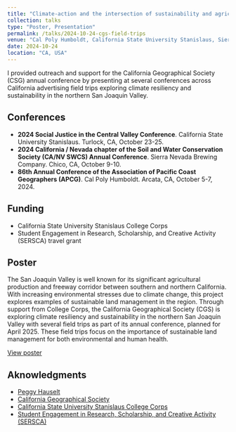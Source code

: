 ```yaml
---
title: "Climate-action and the intersection of sustainability and agriculture in the Central Valley: A showcase of CGS field trips"
collection: talks
type: "Poster, Presentation"
permalink: /talks/2024-10-24-cgs-field-trips
venue: "Cal Poly Humboldt, California State University Stanislaus, Sierra Nevada Brewing Company"
date: 2024-10-24
location: "CA, USA"
--- 
```


I provided outreach and support for the California Geographical Society (CSG) annual conference by presenting at several conferences across California advertising field trips exploring climate resiliency and sustainability in the northern San Joaquin Valley.

## Conferences
* **2024 Social Justice in the Central Valley Conference**. California State University Stanislaus. Turlock, CA, October 23-25.
* **2024 California / Nevada chapter of the Soil and Water Conservation Society (CA/NV SWCS) Annual Conference**. Sierra Nevada Brewing Company. Chico, CA, October 9-10.
* **86th Annual Conference of the Association of Pacific Coast Geographers (APCG)**. Cal Poly Humboldt. Arcata, CA, October 5-7, 2024.

## Funding
* California State University Stanislaus College Corps
* Student Engagement in Research, Scholarship, and Creative Activity (SERSCA) travel grant

## Poster
The San Joaquin Valley is well known for its significant agricultural production and freeway corridor between southern and northern California. With increasing environmental stresses due to climate change, this project explores examples of sustainable land management in the region. Through support from College Corps, the California Geographical Society (CGS) is exploring climate resiliency and sustainability in the northern San Joaquin Valley with several field trips as part of its annual conference, planned for April 2025. These field trips focus on the importance of sustainable land management for both environmental and human health.

[View poster](https://doi.org/10.6084/m9.figshare.27261315.v1)

## Aknowledgments
* [Peggy Hauselt](https://www.csustan.edu/people/peggy-hauselt)
* [California Geographical Society](https://calgeog.org/)
* [California State University Stanislaus College Corps](https://www.csustan.edu/college-corps)
* [Student Engagement in Research, Scholarship, and Creative Activity (SERSCA)](https://www.csustan.edu/graduate-studies-research/student-opportunities/sersca-program)
